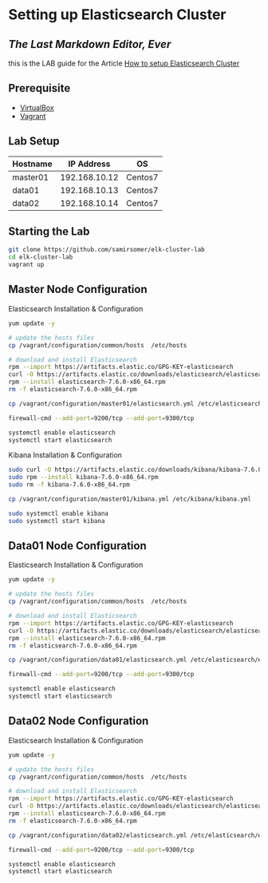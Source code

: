 # Setting up Elasticsearch Cluster

## _The Last Markdown Editor, Ever_

this is the LAB guide for the Article [How to setup Elasticsearch Cluster](https://thenetmechanic.com/how-to-setup-elasticsearch-cluster/)

## Prerequisite

- [VirtualBox](https://www.virtualbox.org/)
- [Vagrant](https://www.vagrantup.com/)

## Lab Setup

| Hostname | IP Address    | OS      |
| -------- | ------------- | ------- |
| master01 | 192.168.10.12 | Centos7 |
| data01   | 192.168.10.13 | Centos7 |
| data02   | 192.168.10.14 | Centos7 |

## Starting the Lab

```sh
git clone https://github.com/samirsomer/elk-cluster-lab
cd elk-cluster-lab
vagrant up
```

## Master Node Configuration

Elasticsearch Installation & Configuration

```sh
yum update -y

# update the hosts files
cp /vagrant/configuration/common/hosts  /etc/hosts

# download and install Elasticsearch
rpm --import https://artifacts.elastic.co/GPG-KEY-elasticsearch
curl -O https://artifacts.elastic.co/downloads/elasticsearch/elasticsearch-7.6.0-x86_64.rpm
rpm --install elasticsearch-7.6.0-x86_64.rpm
rm -f elasticsearch-7.6.0-x86_64.rpm

cp /vagrant/configuration/master01/elasticsearch.yml /etc/elasticsearch/elasticsearch.yml

firewall-cmd --add-port=9200/tcp --add-port=9300/tcp

systemctl enable elasticsearch
systemctl start elasticsearch
```

Kibana Installation & Configuration

```sh
sudo curl -O https://artifacts.elastic.co/downloads/kibana/kibana-7.6.0-x86_64.rpm
sudo rpm --install kibana-7.6.0-x86_64.rpm
sudo rm -f kibana-7.6.0-x86_64.rpm

cp /vagrant/configuration/master01/kibana.yml /etc/kibana/kibana.yml

sudo systemctl enable kibana
sudo systemctl start kibana
```

## Data01 Node Configuration

Elasticsearch Installation & Configuration

```sh
yum update -y

# update the hosts files
cp /vagrant/configuration/common/hosts  /etc/hosts

# download and install Elasticsearch
rpm --import https://artifacts.elastic.co/GPG-KEY-elasticsearch
curl -O https://artifacts.elastic.co/downloads/elasticsearch/elasticsearch-7.6.0-x86_64.rpm
rpm --install elasticsearch-7.6.0-x86_64.rpm
rm -f elasticsearch-7.6.0-x86_64.rpm

cp /vagrant/configuration/data01/elasticsearch.yml /etc/elasticsearch/elasticsearch.yml

firewall-cmd --add-port=9200/tcp --add-port=9300/tcp

systemctl enable elasticsearch
systemctl start elasticsearch
```

## Data02 Node Configuration

Elasticsearch Installation & Configuration

```sh
yum update -y

# update the hosts files
cp /vagrant/configuration/common/hosts  /etc/hosts

# download and install Elasticsearch
rpm --import https://artifacts.elastic.co/GPG-KEY-elasticsearch
curl -O https://artifacts.elastic.co/downloads/elasticsearch/elasticsearch-7.6.0-x86_64.rpm
rpm --install elasticsearch-7.6.0-x86_64.rpm
rm -f elasticsearch-7.6.0-x86_64.rpm

cp /vagrant/configuration/data02/elasticsearch.yml /etc/elasticsearch/elasticsearch.yml

firewall-cmd --add-port=9200/tcp --add-port=9300/tcp

systemctl enable elasticsearch
systemctl start elasticsearch
```
